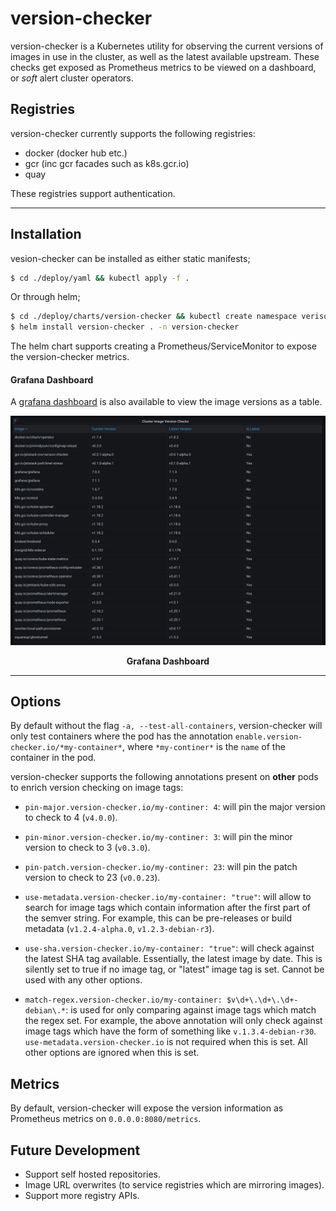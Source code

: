 # version-checker

version-checker is a Kubernetes utility for observing the current versions of
images in use in the cluster, as well as the latest available upstream. These
checks get exposed as Prometheus metrics to be viewed on a dashboard, or _soft_
alert cluster operators.


## Registries

version-checker currently supports the following registries:

- docker (docker hub etc.)
- gcr (inc gcr facades such as k8s.gcr.io)
- quay

These registries support authentication.

---

## Installation

vesion-checker can be installed as either static manifests;

```sh
$ cd ./deploy/yaml && kubectl apply -f .
```

Or through helm;

```sh
$ cd ./deploy/charts/version-checker && kubectl create namespace verison-checker
$ helm install version-checker . -n version-checker
```

The helm chart supports creating a Prometheus/ServiceMonitor to expose the
version-checker metrics.

#### Grafana Dashboard

A [grafana dashboard](https://grafana.com/grafana/dashboards/12833) is also
available to view the image versions as a table.

![](img/grafana.jpg)
<center></center>
<p align="center">
  <b>Grafana Dashboard</b><br>
</p>

---

## Options

By default without the flag `-a, --test-all-containers`, version-checker will
only test containers where the pod has the annotation
`enable.version-checker.io/*my-container*`, where `*my-continer*` is the `name`
of the container in the pod.

version-checker supports the following annotations present on **other** pods to
enrich version checking on image tags:

- `pin-major.version-checker.io/my-continer: 4`: will pin the major version to
    check to 4 (`v4.0.0`).

- `pin-minor.version-checker.io/my-continer: 3`: will pin the minor version to
    check to 3 (`v0.3.0`).

- `pin-patch.version-checker.io/my-continer: 23`: will pin the patch version to
    check to 23 (`v0.0.23`).

- `use-metadata.version-checker.io/my-container: "true"`: will allow to search
    for image tags which contain information after the first part of the semver
    string. For example, this can be pre-releases or build metadata
    (`v1.2.4-alpha.0`, `v1.2.3-debian-r3`).

- `use-sha.version-checker.io/my-container: "true"`: will check against the latest
    SHA tag available. Essentially, the latest image by date. This is silently
    set to true if no image tag, or "latest" image tag is set. Cannot be used with
    any other options.

- `match-regex.version-checker.io/my-container: $v\d+\.\d+\.\d+-debian\.*`: is
    used for only comparing against image tags which match the regex set. For
    example, the above annotation will only check against image tags which have
    the form of something like `v.1.3.4-debian-r30`.
    `use-metadata.version-checker.io` is not required when this is set. All
    other options are ignored when this is set.

## Metrics

By default, version-checker will expose the version information as Prometheus
metrics on `0.0.0.0:8080/metrics`.

## Future Development

- Support self hosted repositories.
- Image URL overwrites (to service registries which are mirroring images).
- Support more registry APIs.
